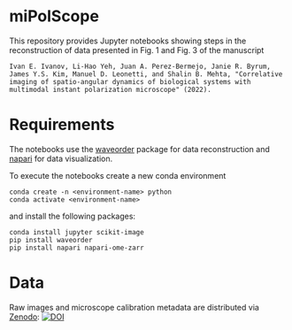 # miPolScope
This repository provides Jupyter notebooks showing steps in the reconstruction of data presented in Fig. 1 and Fig. 3 of the manuscript

`Ivan E. Ivanov, Li-Hao Yeh, Juan A. Perez-Bermejo, Janie R. Byrum, James Y.S. Kim, Manuel D. Leonetti, and Shalin B. Mehta, "Correlative imaging of spatio-angular dynamics of biological systems with multimodal instant polarization microscope" (2022).`

# Requirements
The notebooks use the [waveorder](https://github.com/mehta-lab/waveorder) package for data reconstruction and [napari](https://napari.org/) for data visualization.

To execute the notebooks create a new conda environment

```
conda create -n <environment-name> python
conda activate <environment-name>
```

and install the following packages:

```
conda install jupyter scikit-image
pip install waveorder  
pip install napari napari-ome-zarr
```

# Data
Raw images and microscope calibration metadata are distributed via [Zenodo](https://zenodo.org/): [![DOI](https://zenodo.org/badge/DOI/10.5281/zenodo.5952953.svg)](https://doi.org/10.5281/zenodo.5952953)
